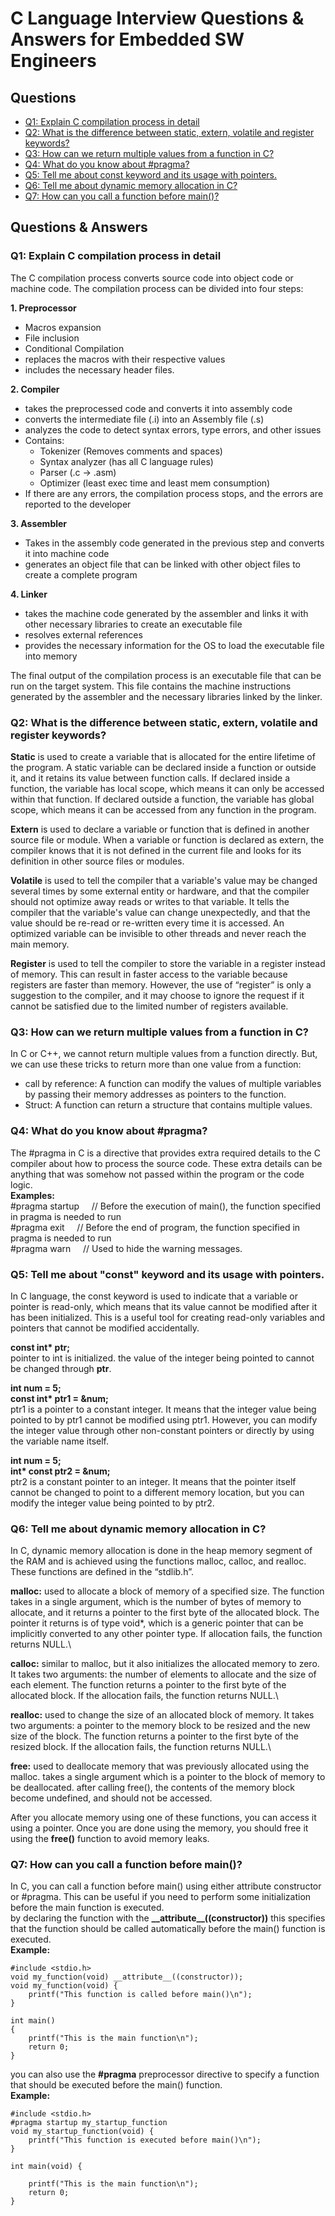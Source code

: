# C Language Interview Questions & Answers for Embedded SW Engineers #

## Questions ##
* [Q1: Explain C compilation process in detail](https://github.com/Bassel20/Embedded-Systems-Interview-Questions-Answers/blob/main/C%20Programming%20Questions.md#q1-explain-c-compilation-process-in-detail)
* [Q2: What is the difference between static, extern, volatile and register keywords?](https://github.com/Bassel20/Embedded-Systems-Interview-Questions-Answers/blob/main/C%20Programming%20Questions.md#q2-what-is-the-difference-between-static-extern-volatile-and-register-keywords)
* [Q3: How can we return multiple values from a function in C?](https://github.com/Bassel20/Embedded-Systems-Interview-Questions-Answers/blob/main/C%20Programming%20Questions.md#q3-how-can-we-return-multiple-values-from-a-function-in-C)
* [Q4: What do you know about #pragma?](https://github.com/Bassel20/Embedded-Systems-Interview-Questions-Answers/blob/main/C%20Programming%20Questions.md#q4-what-do-you-know-about-pragma)
* [Q5: Tell me about const keyword and its usage with pointers.](https://github.com/Bassel20/Embedded-Systems-Interview-Questions-Answers/blob/main/C%20Programming%20Questions.md#q5-tell-me-about-const-keyword-and-its-usage-with-pointers)
* [Q6: Tell me about dynamic memory allocation in C?](https://github.com/Bassel20/Embedded-Systems-Interview-Questions-Answers/blob/main/C%20Programming%20Questions.md#q6-tell-me-about-dynamic-memory-allocation-in-c)
* [Q7: How can you call a function before main()?](https://github.com/Bassel20/Embedded-Systems-Interview-Questions-Answers/blob/main/C%20Programming%20Questions.md#q7-how-can-you-call-a-function-before-main())



## Questions & Answers ##

### Q1: Explain C compilation process in detail ###

The C compilation process converts source code into object code or machine code. 
The compilation process can be divided into four steps:

**1.	Preprocessor**
 *	Macros expansion
 *	File inclusion
 *	Conditional Compilation
 *	replaces the macros with their respective values
 *	includes the necessary header files.

**2.	Compiler**
*	takes the preprocessed code and converts it into assembly code
*	converts the intermediate file (.i) into an Assembly file (.s)
*	analyzes the code to detect syntax errors, type errors, and other issues
*	Contains: 
    *	Tokenizer (Removes comments and spaces)
    *	Syntax analyzer (has all C language rules)
    *	Parser (.c -> .asm)
    *	Optimizer (least exec time and least mem consumption)
*	If there are any errors, the compilation process stops, and the errors are reported to the developer

**3.	Assembler**
*	Takes in the assembly code generated in the previous step and converts it into machine code
*	generates an object file that can be linked with other object files to create a complete program

**4.	Linker**
*	takes the machine code generated by the assembler and links it with other necessary libraries to create an executable file
*	resolves external references
*	provides the necessary information for the OS to load the executable file into memory

The final output of the compilation process is an executable file that can be run on the target system. This file contains the machine instructions generated by the assembler and the necessary libraries linked by the linker.

### Q2: What is the difference between static, extern, volatile and register keywords? ###

**Static** is used to create a variable that is allocated for the entire lifetime of the program. A static variable can be declared inside a function or outside it, and it retains its value between function calls. If declared inside a function, the variable has local scope, which means it can only be accessed within that function. If declared outside a function, the variable has global scope, which means it can be accessed from any function in the program.

**Extern** is used to declare a variable or function that is defined in another source file or module. When a variable or function is declared as extern, the compiler knows that it is not defined in the current file and looks for its definition in other source files or modules.

**Volatile** is used to tell the compiler that a variable's value may be changed several times by some external entity or hardware, and that the compiler should not optimize away reads or writes to that variable. It tells the compiler that the variable's value can change unexpectedly, and that the value should be re-read or re-written every time it is accessed. An optimized variable can be invisible to other threads and never reach the main memory.

**Register** is used to tell the compiler to store the variable in a register instead of memory. This can result in faster access to the variable because registers are faster than memory. However, the use of “register” is only a suggestion to the compiler, and it may choose to ignore the request if it cannot be satisfied due to the limited number of registers available.

### Q3: How can we return multiple values from a function in C? ###

In C or C++, we cannot return multiple values from a function directly. But, we can use these tricks to return more than one value from a function:

* call by reference: A function can modify the values of multiple variables by passing their memory addresses as pointers to the function.
* Struct: A function can return a structure that contains multiple values.

### Q4: What do you know about #pragma? ###

The #pragma in C is a directive that provides extra required details to the C compiler about how to process the source code. These extra details can be anything that was somehow not passed within the program or the code logic.\
**Examples:**\
#pragma startup &nbsp; &nbsp; // Before the execution of main(), the function specified in pragma is needed to run\
#pragma exit &nbsp; &nbsp; // Before the end of program, the function specified in pragma is needed to run\
#pragma warn &nbsp; &nbsp; // Used to hide the warning messages.

### Q5: Tell me about "const" keyword and its usage with pointers. ###

In C language, the const keyword is used to indicate that a variable or pointer is read-only, which means that its value cannot be modified after it has been initialized. This is a useful tool for creating read-only variables and pointers that cannot be modified accidentally.

**const int\* ptr;**\
pointer to int is initialized. the value of the integer being pointed to cannot be changed through **ptr**.

**int num = 5;**\
**const int\* ptr1 = \&num;**\
ptr1 is a pointer to a constant integer. It means that the integer value being pointed to by ptr1 cannot be modified using ptr1. However, you can modify the integer value through other non-constant pointers or directly by using the variable name itself.

**int num = 5;**\
**int\* const ptr2 = \&num;**\
ptr2 is a constant pointer to an integer. It means that the pointer itself cannot be changed to point to a different memory location, but you can modify the integer value being pointed to by ptr2.

### Q6: Tell me about dynamic memory allocation in C? ###

In C, dynamic memory allocation is done in the heap memory segment of the RAM and is achieved using the functions malloc, calloc, and realloc. These functions are defined in the “stdlib.h”.

**malloc:** used to allocate a block of memory of a specified size. The function takes in a single argument, which is the number of bytes of memory to allocate, and it returns a pointer to the first byte of the allocated block. The pointer it returns is of type void*, which is a generic pointer that can be implicitly converted to any other pointer type.  If allocation fails, the function returns NULL.\

**calloc:** similar to malloc, but it also initializes the allocated memory to zero. It takes two arguments: the number of elements to allocate and the size of each element. The function returns a pointer to the first byte of the allocated block. If the allocation fails, the function returns NULL.\

**realloc:** used to change the size of an allocated block of memory. It takes two arguments: a pointer to the memory block to be resized and the new size of the block. The function returns a pointer to the first byte of the resized block. If the allocation fails, the function returns NULL.\

**free:** used to deallocate memory that was previously allocated using the malloc. takes a single argument which is a pointer to the block of memory to be deallocated. after calling free(), the contents of the memory block become undefined, and should not be accessed.

After you allocate memory using one of these functions, you can access it using a pointer. Once you are done using the memory, you should free it using the **free()** function to avoid memory leaks.

### Q7: How can you call a function before main()? ###

In C, you can call a function before main() using either attribute constructor or #pragma. This can be useful if you need to perform some initialization before the main function is executed.\
by declaring the function with the **\_\_attribute\_\_((constructor))** this specifies that the function should be called automatically before the main() function is executed.\
**Example:**
```
#include <stdio.h>
void my_function(void) __attribute__((constructor));
void my_function(void) {
    printf("This function is called before main()\n");
}

int main() 
{
    printf("This is the main function\n");
    return 0;
}
```
you can also use the **#pragma** preprocessor directive to specify a function that should be executed before the main() function.\
**Example:**
```
#include <stdio.h>
#pragma startup my_startup_function
void my_startup_function(void) {
    printf("This function is executed before main()\n");
}

int main(void) {

    printf("This is the main function\n");
    return 0;
}
```
